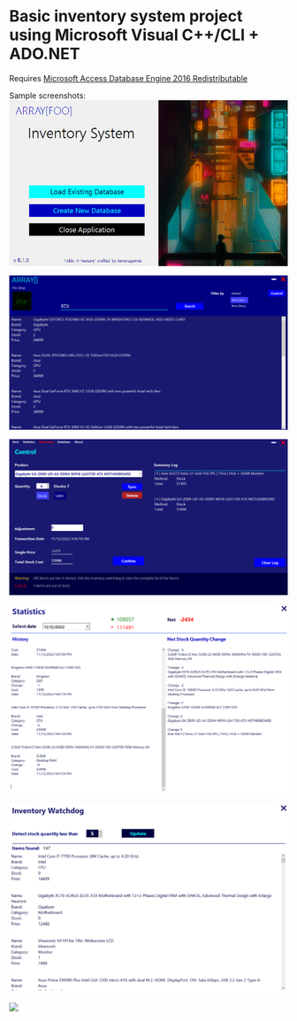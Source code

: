 # Basic inventory system project using Microsoft Visual C++/CLI + ADO.NET
Requires [Microsoft Access Database Engine 2016 Redistributable](https://www.microsoft.com/en-us/download/details.aspx?id=54920)

Sample screenshots: 
![](Screenshots/1.png)


![](Screenshots/2.png)


![](Screenshots/3.png)


![](Screenshots/4.png)


![](Screenshots/5.png)


![](Screenshots/6.png)

